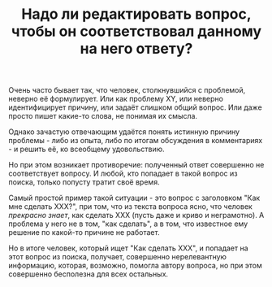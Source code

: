 ﻿---
title: "Надо ли редактировать вопрос, чтобы он соответствовал данному на него ответу?"
se.owner.user_id: 179379
se.owner.display_name: "Ипатьев"
se.owner.link: "https://ru.meta.stackoverflow.com/users/179379/%d0%98%d0%bf%d0%b0%d1%82%d1%8c%d0%b5%d0%b2"
se.link: "https://ru.meta.stackoverflow.com/questions/14521/%d0%9d%d0%b0%d0%b4%d0%be-%d0%bb%d0%b8-%d1%80%d0%b5%d0%b4%d0%b0%d0%ba%d1%82%d0%b8%d1%80%d0%be%d0%b2%d0%b0%d1%82%d1%8c-%d0%b2%d0%be%d0%bf%d1%80%d0%be%d1%81-%d1%87%d1%82%d0%be%d0%b1%d1%8b-%d0%be%d0%bd-%d1%81%d0%be%d0%be%d1%82%d0%b2%d0%b5%d1%82%d1%81%d1%82%d0%b2%d0%be%d0%b2%d0%b0%d0%bb-%d0%b4%d0%b0%d0%bd%d0%bd%d0%be%d0%bc%d1%83-%d0%bd%d0%b0-%d0%bd%d0%b5%d0%b3%d0%be-%d0%be%d1%82%d0%b2%d0%b5%d1%82%d1%83"
se.question_id: 14521
se.post_type: question
---
<p>Очень часто бывает так, что человек, столкнувшийся с проблемой, неверно её формулирует. Или как проблему XY, или неверно идентифицирует причину, или задаёт слишком общий вопрос. Или даже просто пишет какие-то слова, не понимая их смысла.</p>
<p>Однако зачастую отвечающим удаётся понять истинную причину проблемы  - либо из опыта, либо по итогам обсуждения в комментариях - и решить её, ко всеобщему удовольствию.</p>
<p>Но при этом возникает противоречие: полученный ответ совершенно не соответствует вопросу. И любой, кто попадает в такой вопрос из поиска, только попусту тратит своё время.</p>
<p>Самый простой пример такой ситуации - это вопрос с заголовком &quot;Как мне сделать ХХХ?&quot;, при том, что из текста вопроса ясно, что человек <em>прекрасно знает</em>, как сделать ХХХ (пусть даже и криво и неграмотно). А проблема у него не в том, &quot;как сделать&quot;, а в том, что известное ему решение по какой-то причине не работает.</p>
<p>Но в итоге человек, который ищет &quot;Как сделать ХХХ&quot;, и попадает на этот вопрос из поиска, получает, совершенно нерелевантную информацию, которая, возможно, помогла автору вопроса, но при этом совершенно бесполезна для всех остальных.</p>
